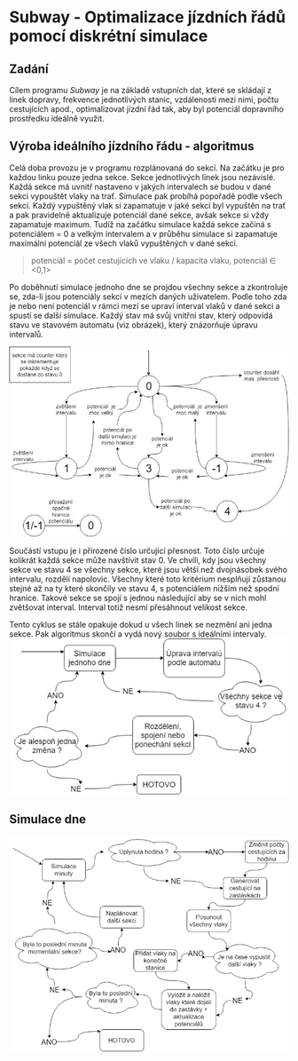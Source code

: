 



# Subway - Optimalizace jízdních řádů pomocí diskrétní simulace



## Zadání

Cílem programu *Subway* je na základě vstupních dat, které se skládají z linek dopravy, frekvence jednotlivých stanic, vzdálenosti mezi nimi, počtu cestujících apod., optimalizovat jízdní řád tak, aby byl potenciál dopravního prostředku ideálně využit.



## Výroba ideálního jízdního řádu - algoritmus

Celá doba provozu je v programu rozplánovaná do sekcí. Na začátku je pro každou linku pouze jedna sekce. Sekce jednotlivých linek jsou nezávislé. Každá sekce má uvnitř nastaveno v jakých intervalech se budou v dané sekci vypouštět vlaky na trať. Simulace pak probíhá popořadě podle všech sekcí. Každý vypuštěný vlak si zapamatuje v jaké sekci byl vypuštěn na trať a pak pravidelně aktualizuje potenciál dané sekce, avšak sekce si vždy zapamatuje maximum. Tudíž na začátku simulace každá sekce začíná s potenciálem = 0 a velkým intervalem a v průběhu simulace si zapamatuje maximální potenciál ze všech vlaků vypuštěných v dané sekci.

> potenciál = počet cestujících ve vlaku / kapacita vlaku, 	 potenciál ∈ <0,1>

Po doběhnutí simulace jednoho dne se projdou všechny sekce a zkontroluje se, zda-li jsou potenciály sekcí v mezích daných uživatelem.  Podle toho zda je nebo není potenciál v rámci mezí se upraví interval vlaků v dané sekci a spustí se další simulace. Každý stav má svůj vnitřní stav, který odpovídá stavu ve stavovém automatu (viz obrázek), který znázorňuje úpravu intervalů.

![alg](alg.jpg)

Součástí vstupu je i přirozené číslo určující přesnost. Toto číslo určuje kolikrát každá sekce může navštívit stav 0.  Ve chvíli, kdy jsou všechny sekce ve stavu 4 se všechny sekce, které jsou větší než dvojnásobek svého intervalu, rozdělí napolovic. Všechny které toto kritérium nesplňují zůstanou stejné až na ty které skončily ve stavu 4, s potenciálem nižším než spodní hranice. Takové sekce se spojí s jednou následující aby se v nich mohl zvětšovat interval. Interval totiž nesmí přesáhnout velikost sekce.

Tento cyklus se stále opakuje dokud u všech linek se nezmění ani jedna sekce. Pak algoritmus skončí a vydá nový soubor s ideálními intervaly.
![alg2](alg2.jpg) 

## Simulace dne 

![alg3](alg3.jpg)